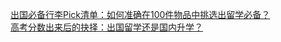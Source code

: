   
[出国必备行李Pick清单：如何准确在100件物品中挑选出留学必备？](http://www.dianyue.me/archives/039/kf783z4vag7mp4tm/)  
[高考分数出来后的抉择：出国留学还是国内升学？](http://www.dianyue.me/archives/887/wwd7h39v4r2xodox/)